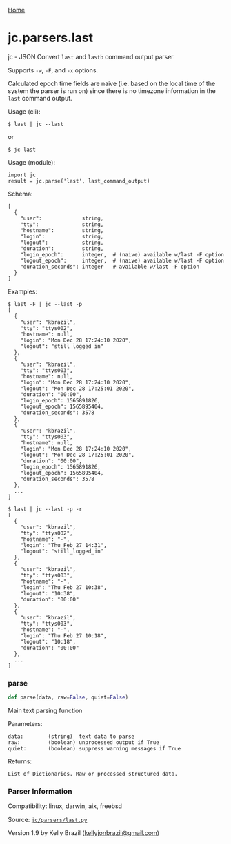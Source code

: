 [Home](https://kellyjonbrazil.github.io/jc/)
<a id="jc.parsers.last"></a>

# jc.parsers.last

jc - JSON Convert `last` and `lastb` command output parser

Supports `-w`, `-F`, and `-x` options.

Calculated epoch time fields are naive (i.e. based on the local time of the
system the parser is run on) since there is no timezone information in the
`last` command output.

Usage (cli):

    $ last | jc --last

or

    $ jc last

Usage (module):

    import jc
    result = jc.parse('last', last_command_output)

Schema:

    [
      {
        "user":             string,
        "tty":              string,
        "hostname":         string,
        "login":            string,
        "logout":           string,
        "duration":         string,
        "login_epoch":      integer,  # (naive) available w/last -F option
        "logout_epoch":     integer,  # (naive) available w/last -F option
        "duration_seconds": integer   # available w/last -F option
      }
    ]

Examples:

    $ last -F | jc --last -p
    [
      {
        "user": "kbrazil",
        "tty": "ttys002",
        "hostname": null,
        "login": "Mon Dec 28 17:24:10 2020",
        "logout": "still logged in"
      },
      {
        "user": "kbrazil",
        "tty": "ttys003",
        "hostname": null,
        "login": "Mon Dec 28 17:24:10 2020",
        "logout": "Mon Dec 28 17:25:01 2020",
        "duration": "00:00",
        "login_epoch": 1565891826,
        "logout_epoch": 1565895404,
        "duration_seconds": 3578
      },
      {
        "user": "kbrazil",
        "tty": "ttys003",
        "hostname": null,
        "login": "Mon Dec 28 17:24:10 2020",
        "logout": "Mon Dec 28 17:25:01 2020",
        "duration": "00:00",
        "login_epoch": 1565891826,
        "logout_epoch": 1565895404,
        "duration_seconds": 3578
      },
      ...
    ]

    $ last | jc --last -p -r
    [
      {
        "user": "kbrazil",
        "tty": "ttys002",
        "hostname": "-",
        "login": "Thu Feb 27 14:31",
        "logout": "still_logged_in"
      },
      {
        "user": "kbrazil",
        "tty": "ttys003",
        "hostname": "-",
        "login": "Thu Feb 27 10:38",
        "logout": "10:38",
        "duration": "00:00"
      },
      {
        "user": "kbrazil",
        "tty": "ttys003",
        "hostname": "-",
        "login": "Thu Feb 27 10:18",
        "logout": "10:18",
        "duration": "00:00"
      },
      ...
    ]

<a id="jc.parsers.last.parse"></a>

### parse

```python
def parse(data, raw=False, quiet=False)
```

Main text parsing function

Parameters:

    data:        (string)  text data to parse
    raw:         (boolean) unprocessed output if True
    quiet:       (boolean) suppress warning messages if True

Returns:

    List of Dictionaries. Raw or processed structured data.

### Parser Information
Compatibility:  linux, darwin, aix, freebsd

Source: [`jc/parsers/last.py`](https://github.com/kellyjonbrazil/jc/blob/master/jc/parsers/last.py)

Version 1.9 by Kelly Brazil (kellyjonbrazil@gmail.com)
